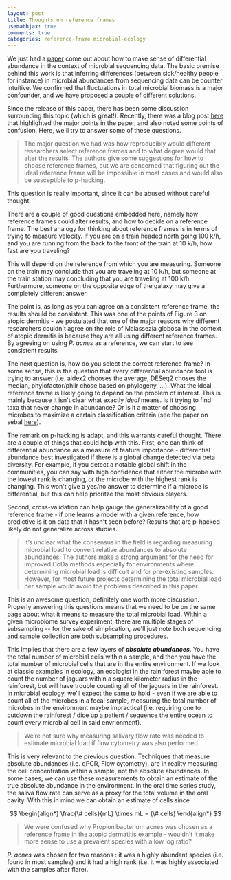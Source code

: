 ```yaml
---
layout: post
title: Thoughts on reference frames
usemathjax: true
comments: true
categories: reference-frame microbial-ecology
---
```


We just had a [paper](https://www.nature.com/articles/s41467-019-10656-5) come out about how to make sense of differential abundance in the context of microbial sequencing data.  The basic premise behind this work is that inferring differences (between sick/healthy people for instance) in microbial abundances from sequencing data can be counter intuitive.  We confirmed that fluctuations in total microbial biomass is a major confounder, and we have proposed a couple of different solutions.

Since the release of this paper, there has been some discussion surrounding this topic (which is great!). Recently, there was a blog post [here](http://dalmug.org/reference-frames/) that highlighted the major points in the paper, and also noted some points of confusion.  Here, we'll try to answer some of these questions.


> The major question we had was how reproducibly would different researchers select reference frames and to what degree would that alter the results. The authors give some suggestions for how to choose reference frames, but we are concerned that figuring out the ideal reference frame will be impossible in most cases and would also be susceptible to p-hacking.


This question is really important, since it can be abused without careful thought.  

There are a couple of good questions embedded here, namely how reference frames could alter results, and how to decide on a reference frame. The best analogy for thinking about reference frames is in terms of trying to measure velocity.  If you are on a train headed north going 100 k/h, and you are running from the back to the front of the train at 10 k/h, how fast are you traveling?

This will depend on the reference from which you are measuring.  Someone on the train may conclude that you are traveling at 10 k/h, but someone at the train station may concluding that you are traveling at 100 k/h.  Furthermore, someone on the opposite edge of the galaxy may give a completely different answer.

The point is, as long as you can agree on a consistent reference frame, the results should be consistent.  This was one of the points of Figure 3 on atopic dermitis - we postulated that one of the major reasons why different researchers couldn't agree on the role of Malassezia globosa in the context of atopic dermitis is because they are all using different reference frames.  By agreeing on using _P. acnes_ as a reference, we can start to see consistent results.

The next question is, how do you select the correct reference frame?  In some sense, this is the question that every differential abundance tool is trying to answer (i.e. aldex2 chooses the average, DESeq2 choses the median, phylofactor/philr chose based on phylogeny, ...).  What the ideal reference frame is likely going to depend on the problem of interest.  This is mainly because it isn't clear what exactly _ideal_ means.  Is it trying to find taxa that never change in abundance?  Or is it a matter of choosing microbes to maximize a certain classification criteria (see the paper on sebal [here](https://msystems.asm.org/content/3/4/e00053-18)).

The remark on p-hacking is adapt, and this warrants careful thought.  There are a couple of things that could help with this.  First, 
one can think of differential abundance as a measure of feature importance - differential abundance best investigated if there is a global change detected via beta diversity. For example, if you detect a notable global shift in the communities, you can say with high confidence that either the microbe with the lowest rank is changing, or the microbe with the highest rank is changing. This won't give a yes/no answer to determine if a microbe is differential, but this can help prioritze the most obvious players.

Second, cross-validation can help gauge the generalizability of a good reference frame - if one learns a model with a given reference, how predictive is it on data that it hasn't seen before?  Results that are p-hacked likely do not generalize across studies.

>It’s unclear what the consensus in the field is regarding measuring microbial load to convert relative abundances to absolute abundances. The authors make a strong argument for the need for improved CoDa methods especially for environments where determining microbial load is difficult and for pre-existing samples. However, for most future projects determining the total microbial load per sample would avoid the problems described in this paper.

This is an awesome question, definitely one worth more discussion.  Properly answering this questions means that we need to be on the same page about what it means to measure the total microbial load.  Within a given microbiome survey experiment, there are multiple stages of subsampling -- for the sake of simplication, we'll just note both sequencing and sample collection are both subsampling procedures.

This implies that there are a few layers of ___absolute abundances___.  You have the total number of microbial cells within a sample, and then you have the total number of microbial cells that are in the entire environment.  If we look at classic examples in ecology, an ecologist in the rain forest maybe able to count the number of jaguars within a square kilometer radius in the rainforest, but will have trouble counting all of the jaguars in the rainforest.  In microbial ecology, we'll expect the same to hold - even if we are able to count all of the microbes in a fecal sample, measuring the total number of microbes in the environment maybe impractical (i.e. requiring one to cutdown the rainforest / dice up a patient / sequence the entire ocean to count every microbial cell in said envrionment).  


> We’re not sure why measuring salivary flow rate was needed to estimate microbial load if flow cytometry was also performed.

This is very relevant to the previous question.  Techniques that measure absolute abundances (i.e. qPCR, Flow cytometry), are in reality measuring the cell concentration within a sample, not the absolute abundances.  In some cases, we can use these measurements to obtain an estimate of the true absolute abundance in the environment.  In the oral time series study, the saliva flow rate can serve as a proxy for the total volume in the oral cavity. With this in mind we can obtain an estimate of cells since

$$
\begin{align*}
 \frac{\# cells}{mL} \times mL = (\# cells)
\end{align*}
$$

> We were confused why Propionibacterium acnes was chosen as a reference frame in the atopic dermatitis example - wouldn’t it make more sense to use a prevalent species with a low log ratio?

_P. acnes_ was chosen for two reasons : it was a highly abundant species (i.e. found in most samples) and it had a high rank (i.e. it was highly associated with the samples after flare).

